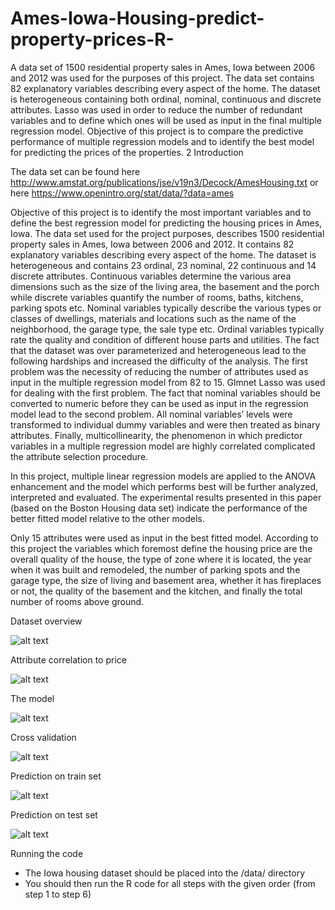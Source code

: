 # Ames-Iowa-Housing-predict-property-prices-R-

A data set of 1500 residential property sales in Ames, Iowa between 2006 and 2012 was used for the purposes of this project.
The data set contains 82 explanatory variables describing every aspect of the home. The dataset is
heterogeneous containing both ordinal, nominal, continuous and discrete attributes. Lasso was used in order
to reduce the number of redundant variables and to define which ones will be used as input in the final
multiple regression model. Objective of this project is to compare the predictive performance of multiple
regression models and to identify the best model for predicting the prices of the properties.
2 Introduction

The data set can be found 
here http://www.amstat.org/publications/jse/v19n3/Decock/AmesHousing.txt
or here https://www.openintro.org/stat/data/?data=ames


Objective of this project is to identify the most important variables and to define the best regression model for
predicting the housing prices in Ames, Iowa. The data set used for the project purposes, describes 1500
residential property sales in Ames, Iowa between 2006 and 2012. It contains 82 explanatory variables
describing every aspect of the home. The dataset is heterogeneous and contains 23 ordinal, 23 nominal, 22
continuous and 14 discrete attributes. Continuous variables determine the various area dimensions such as
the size of the living area, the basement and the porch while discrete variables quantify the number of
rooms, baths, kitchens, parking spots etc. Nominal variables typically describe the various types or classes
of dwellings, materials and locations such as the name of the neighborhood, the garage type, the sale type
etc. Ordinal variables typically rate the quality and condition of different house parts and utilities.
The fact that the dataset was over parameterized and heterogeneous lead to the following hardships and
increased the difficulty of the analysis. The first problem was the necessity of reducing the number of
attributes used as input in the multiple regression model from 82 to 15. Glmnet Lasso was used for dealing
with the first problem. The fact that nominal variables should be converted to numeric before they can be
used as input in the regression model lead to the second problem. All nominal variables’ levels were
transformed to individual dummy variables and were then treated as binary attributes. Finally,
multicollinearity, the phenomenon in which predictor variables in a multiple regression model are highly
correlated complicated the attribute selection procedure.

In this project, multiple linear regression models are applied to the ANOVA enhancement and the model
which performs best will be further analyzed, interpreted and evaluated. The experimental results presented
in this paper (based on the Boston Housing data set) indicate the performance of the better fitted model
relative to the other models.

Only 15 attributes were used as input in the best fitted model. According to this project the
variables which foremost define the housing price are the overall quality of the house, the type of zone
where it is located, the year when it was built and remodeled, the number of parking spots and the garage
type, the size of living and basement area, whether it has fireplaces or not, the quality of the basement and
the kitchen, and finally the total number of rooms above ground.

Dataset overview 

![alt text](https://github.com/evagian/Ames-Iowa-Housing-predict-property-prices-R-/blob/master/data/iowa%20dataset%20overview.png)

Attribute correlation to price

![alt text](https://github.com/evagian/Ames-Iowa-Housing-predict-property-prices-R-/blob/master/data/iowa%20correlations%20to%20price.png)

The model 

![alt text](https://github.com/evagian/Ames-Iowa-Housing-predict-property-prices-R-/blob/master/data/iowa%20model.png)

Cross validation

![alt text](https://github.com/evagian/Ames-Iowa-Housing-predict-property-prices-R-/blob/master/data/iowa%20kfold.png)

Prediction on train set 

![alt text](https://github.com/evagian/Ames-Iowa-Housing-predict-property-prices-R-/blob/master/data/iowa%20train%20set%20prediction.png)

Prediction on test set 

![alt text](https://github.com/evagian/Ames-Iowa-Housing-predict-property-prices-R-/blob/master/data/iowa%20test%20set%20prediction.png)

Running the code

  - The Iowa housing dataset should be placed into the /data/ directory
  - You should then run the R code for all steps with the given order (from step 1 to step 6)
